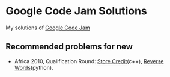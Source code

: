 # Google Code Jam Solutions

My solutions of [Google Code Jam](https://code.google.com/codejam/)

## Recommended problems for new

* Africa 2010, Qualification Round: [Store Credit](http://code.google.com/codejam/contest/351101/dashboard#s=p0)(c++), [Reverse Words](http://code.google.com/codejam/contest/351101/dashboard#s=p1)(python).

